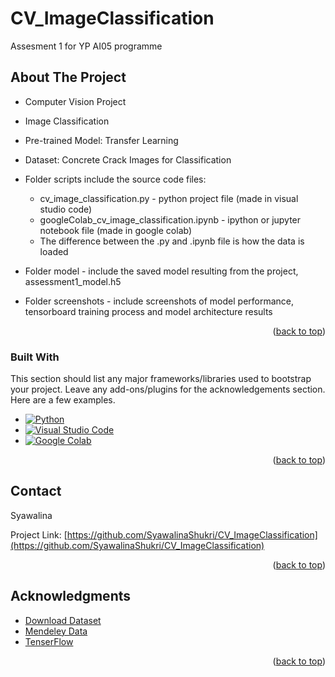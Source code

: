 # CV_ImageClassification
 Assesment 1 for YP AI05 programme

<!-- ABOUT THE PROJECT -->
## About The Project


* Computer Vision Project
* Image Classification
* Pre-trained Model: Transfer Learning
* Dataset: Concrete Crack Images for Classification


* Folder scripts include the source code files:
    * cv_image_classification.py - python project file (made in visual studio code)
    * googleColab_cv_image_classification.ipynb - ipython or jupyter notebook file (made in google colab)
    * The difference between the .py and .ipynb file is how the data is loaded

* Folder model - include the saved model resulting from the project, assessment1_model.h5

* Folder screenshots - include screenshots of model performance, tensorboard training process and model architecture results





<p align="right">(<a href="#readme-top">back to top</a>)</p>



### Built With

This section should list any major frameworks/libraries used to bootstrap your project. Leave any add-ons/plugins for the acknowledgements section. Here are a few examples.

* [![Python](https://img.shields.io/badge/Python-3.8%2B-blue)](https://www.python.org/)
* [![Visual Studio Code](https://img.shields.io/badge/Visual%20Studio%20Code-Latest-blue)](https://code.visualstudio.com/)
* [![Google Colab](https://img.shields.io/badge/Google%20Colab-Open-blue)](https://colab.research.google.com/)


<p align="right">(<a href="#readme-top">back to top</a>)</p>



<!-- CONTACT -->
## Contact

Syawalina

Project Link: [https://github.com/SyawalinaShukri/CV_ImageClassification](https://github.com/SyawalinaShukri/CV_ImageClassification)

<p align="right">(<a href="#readme-top">back to top</a>)</p>



<!-- ACKNOWLEDGMENTS -->
## Acknowledgments

* [Download Dataset](https://prod-dcd-datasets-cache-zipfiles.s3.eu-west-1.amazonaws.com/5y9wdsg2zt-2.zip)
* [Mendeley Data](https://data.mendeley.com/datasets/5y9wdsg2zt/2)
* [TenserFlow](https://www.tensorflow.org/tutorials/images/transfer_learning)


<p align="right">(<a href="#readme-top">back to top</a>)</p>

 
